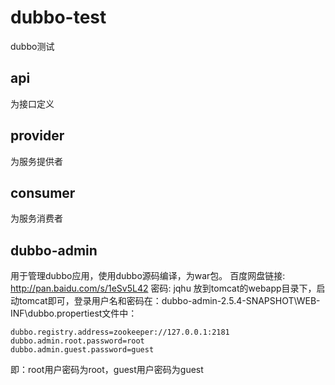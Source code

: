# dubbo-test
dubbo测试
## api
为接口定义
## provider
为服务提供者
## consumer
为服务消费者
## dubbo-admin
用于管理dubbo应用，使用dubbo源码编译，为war包。
百度网盘链接: http://pan.baidu.com/s/1eSv5L42 密码: jqhu
放到tomcat的webapp目录下，启动tomcat即可，登录用户名和密码在：dubbo-admin-2.5.4-SNAPSHOT\WEB-INF\dubbo.propertiest文件中：
```
dubbo.registry.address=zookeeper://127.0.0.1:2181
dubbo.admin.root.password=root
dubbo.admin.guest.password=guest
```
即：root用户密码为root，guest用户密码为guest
